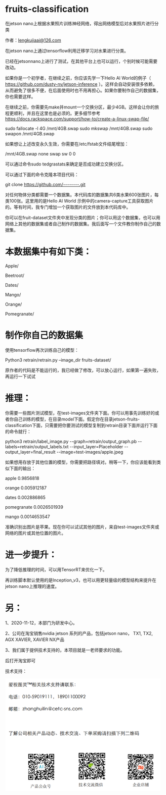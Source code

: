 # fruits-classification
在jetson nano上根据水果照片训练神经网络，得出网络模型后对水果照片进行分类

作者：lengkujiaai@126.com

在jetson nano上通过tensorflow利用迁移学习对水果进行分类。

已经在jetsonnano上进行了测试，在其他平台上也可以运行，个别时候可能需要改动。

如果你是一个初学者，在继续之前，你应该先学一下Hello AI World的例子（ https://github.com/dusty-nv/jetson-inference ）。这样会自动安装很多依赖，从而避免了很多不便，在后面使用时也不用再担心。如果你要制作自己的数据集，你也需要这样。

在继续之前，你需要先make并mount一个交换分区，最少4GB。这样会让你的旅程更顺利，并且在这里也是必须的。更多细节参考 https://docs.rackspace.com/support/how-to/create-a-linux-swap-file/


sudo fallocate -l 4G /mnt/4GB.swap
sudo mkswap /mnt/4GB.swap
sudo swapon /mnt/4GB.swap


如果想让上述改变永久生效，你需要在/etc/fstab文件结尾增加：

/mnt/4GB.swap none swap sw 0 0

可以通过命令sudo tedgrastats来确定是否成功建立交换分区。


可以通过下面的命令克隆本项目代码：

git clone https://github.com/--------.git

对任何物体分类都需要一个数据集。本代码库的数据集共6类水果600张图片，每类100张。这里用的是Hello AI World 示例中的camera-capture工具获取图片的。等有时间，我专门增加一个获取图片的文件放到本代码库中。

你可以在fruit-dataset文件夹中发现分类的图片；你可以用这个数据集，也可以用网络上其他的数据集或者自己制作的数据集。我后面写一个文件教你制作自己的数据集。

# 本数据集中有如下类：
Apple/

Beetroot/

Dates/

Mango/

Orange/

Pomegranate/

# 制作你自己的数据集

使用tensorflow再次训练自己的模型：

Python3 retrain/retrain.py –image_dir fruits-dataset/

原作者的代码是不能运行的，我已经做了修改，可以放心运行，如果第一遍失败，再运行一下试试

# 推理：
你需要一些图片测试模型，在test-images文件夹下面。你可以用事先训练好的或者你自己训练的模型，在目录model下面。假定你在目录jetson-fruits-classification下面，只需要把你要测试的模型复制到retrain目录下面并运行下面的命令就行：

python3 retrain/label_image.py --graph=retrain/output_graph.pb --labels=retrain/output_labels.txt --input_layer=Placeholder --output_layer=final_result --image=test-images/apple.jpeg

如果想用存放于其他位置的模型，你需要把路径填对。稍等一下，你应该能看到类似下面的输出：

apple 0.9856818

orange 0.005912187

dates 0.002886865

pomegranate 0.0026501939

mango 0.0014653547

准确识别出图片是苹果。现在你可以试试其他的图片，来自test-images文件夹或网络的图片或其他位置的图片。

# 进一步提升：
为了降低推理的时间，可以用TensorRT来优化一下。

再训练脚本默认使用的是Inception_v3，也可以用更轻量级的模型结构来提升在jetson nano上推理的速度。


# 另：

1、2020-11-12，本部门为研发中心。

2、公司在淘宝销售nvidia jetson 系列的产品，包括jetson nano，     TX1,     TX2,    AGX XAVIER,        XAVIER NX产品

3、我们属于提供技术支持的，本项目就是一老师要求的功能。

    
后打开淘宝即可

技术支持：

![image](https://github.com/lengkujiaai/wearing_mask_or_not_jetsonNano/blob/main/images/%E5%85%AC%E5%8F%B8%E4%BA%A7%E5%93%81.png)
